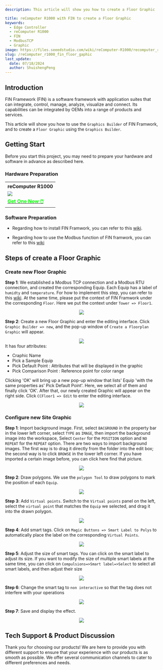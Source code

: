```yaml
---
description: This article will show you how to create a Floor Graphic

title: reComputer R1000 with FIN to create a Floor Graphic
keywords:
  - Edge Controller
  - reComputer R1000
  - FIN
  - ModbusTCP
  - Graphic
image: https://files.seeedstudio.com/wiki/reComputer-R1000/recomputer_r_images/01.png
slug: /reComputer_r1000_fin_floor_gaphic
last_update:
  date: 07/18/2024
  author: ShuishengPeng
---
```


## Introduction

FIN Framework (FIN) is a software framework with application suites that can integrate, control, manage, analyze, visualize and connect. Its capabilities can be integrated by OEMs into a range of products and services.

This article will show you how to use the `Graphics Builder` of FIN Framwork, and to create a `Floor Graphic` using the `Graphics Builder`.

## Getting Start

Before you start this project, you may need to prepare your hardware and software in advance as described here.

### Hardware Preparation

<div class="table-center">
 <table class="table-nobg">
    <tr class="table-trnobg">
      <th class="table-trnobg">reComputer R1000</th>
  </tr>
    <tr class="table-trnobg"></tr>
  <tr class="table-trnobg">
   <td class="table-trnobg"><div style={{textAlign:'center'}}><img src="https://files.seeedstudio.com/wiki/reComputer-R1000/recomputer_r_images/01.png" style={{width:300, height:'auto'}}/></div></td>
  </tr>
    <tr class="table-trnobg"></tr>
  <tr class="table-trnobg">
   <td class="table-trnobg"><div class="get_one_now_container" style={{textAlign: 'center'}}><a class="get_one_now_item" href="https://www.seeedstudio.com/reComputer-R1025-10-p-5895.html" target="_blank">
              <strong><span><font color={'FFFFFF'} size={"4"}> Get One Now 🖱️</font></span></strong>
          </a></div></td>
        </tr>
    </table>
</div>

### Software Preparation

* Regarding how to install FIN Framwork, you can refer to this [wiki](https://wiki.seeedstudio.com/reComputer_r1000_install_fin/).
- Regarding how to use the Modbus function of FIN framwork, you can refer to this [wiki](https://wiki.seeedstudio.com/reComputer_r1000_fin_modbus_tcp_and_rtu/)

## Steps of create a Floor Graphic

### Create new Floor Graphic

**Step 1**: We established a Modbus TCP connection and a Modbus RTU connection, and created the corresponding Equip. Each Equip has a label of `humidty` and `temperature`. For how to implement this step, you can refer to this [wiki]( https://wiki.seeedstudio.com/reComputer_r1000_fin_modbus_tcp_and_rtu/). At the same time, please put the context of FIN Framwork under the corresponding `Floor`. Here we put the context under `Tower => Floor1`.

<center><img width={600} src="https://files.seeedstudio.com/wiki/reComputer-R1000/fin/Floor_sit_path_and_equip.png" /></center>

**Step 2**: Create a new Floor Graphic and enter the editing interface. Click `Graphic Builder => new`, and the pop-up window of `Create a Floorplan Graphic` will appear.

<center><img width={600} src="https://files.seeedstudio.com/wiki/reComputer-R1000/fin/Floor_sit_new_floor_graphic.png" /></center>
It has four attributes:

- Craphic Name
- Pick a Sample Equip
- Pick Default Point : Attributes that will be displayed in the graphic
- Pick Comparison Point : Reference point for color range

Clicking 'OK' will bring up a new pop-up window that lists' Equip 'with the same properties as' Pick Default Point'. Here, we select all of them and finally click 'OK'.
After that, our newly created Graphic will appear on the right side. Click `CCFloor1 => Edit` to enter the editing interface.

<center><img width={600} src="https://files.seeedstudio.com/wiki/reComputer-R1000/fin/Floor_graphic_1.gif" /></center>

### Configure new Site Graphic

**Step 1**: Import background image. First, select `BACGROUND` in the property bar in the lower left corner, select `TYPE` as `IMAGE`, then import the background image into the workspace, Select `Center` for the `POSITION` option and `NO REPEAT` for the `REPEAT` option. There are two ways to import background images. The first way is to drag it directly from the folder into the edit box; the second way is to click `BROWSE` in the lower left corner. If you have imported a certain image before, you can click here find that picture.

<center><img width={600} src="https://files.seeedstudio.com/wiki/reComputer-R1000/fin/Floor_graphic_2.gif" /></center>

**Step 2**: Draw polygons. We use the `polygon Tool` to draw polygons to mark the position of each `Equip`.

<center><img width={600} src="https://files.seeedstudio.com/wiki/reComputer-R1000/fin/Floor_graphic_3.gif" /></center>

**Step 3**: Add `Virtual points`. Switch to the `Virtual points` panel on the left, select the `virtual point` that matches the `Equip` we selected, and drag it into the drawn polygon.

<center><img width={600} src="https://files.seeedstudio.com/wiki/reComputer-R1000/fin/Floor_graphic_4.gif" /></center>

**Step 4**: Add smart tags. Click on `Magic Buttons => Smart Label to Polys` to automatically place the label on the corresponding `Virtual Points`.

<center><img width={600} src="https://files.seeedstudio.com/wiki/reComputer-R1000/fin/Floor_graphic_5.gif" /></center>

**Step 5**: Adjust the size of smart tags. You can click on the smart label to adjust its size. If you want to modify the size of multiple smart labels at the same time, you can click on `Compulsions=>Smart label=>Select` to select all smart labels, and then adjust their size

<center><img width={600} src="https://files.seeedstudio.com/wiki/reComputer-R1000/fin/Floor_graphic_6.gif" /></center>

**Step 6**: Change the smart tag to `non interactive` so that the tag does not interfere with your operations

<center><img width={600} src="https://files.seeedstudio.com/wiki/reComputer-R1000/fin/Floor_graphic_7.gif" /></center>

**Step 7**: Save and display the effect.

<center><img width={600} src="https://files.seeedstudio.com/wiki/reComputer-R1000/fin/Floor_graphic_8.gif" /></center>

## Tech Support & Product Discussion

Thank you for choosing our products! We are here to provide you with different support to ensure that your experience with our products is as smooth as possible. We offer several communication channels to cater to different preferences and needs.

<div class="button_tech_support_container">
<a href="https://forum.seeedstudio.com/" class="button_forum"></a>
<a href="https://www.seeedstudio.com/contacts" class="button_email"></a>
</div>

<div class="button_tech_support_container">
<a href="https://discord.gg/eWkprNDMU7" class="button_discord"></a>
<a href="https://github.com/Seeed-Studio/wiki-documents/discussions/69" class="button_discussion"></a>
</div>
